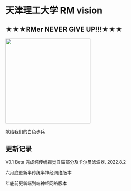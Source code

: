 # 天津理工大学 RM vision
## ★★★**RMer    NEVER    GIVE    UP!!!★★★**

   <img src="https://github.com/longchengzhuo/TUT-ROBOMASTER-LIF/blob/main/docs/0.png" width="270px">

献给我们的白色步兵

## 更新记录
V0.1 Beta 完成纯传统视觉自瞄部分及卡尔曼滤波器. 2022.8.2

六月底更新半传统半神经网络版本

年底前更新端到端神经网络版本

